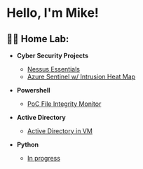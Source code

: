 <h1>Hello, I'm Mike!

<h2>👨‍💻 Home Lab:</h2>

- <b>Cyber Security Projects</b>
  - [Nessus Essentials](https://github.com/mluciotti/nessus_lab)
  - [Azure Sentinel w/ Intrusion Heat Map](https://github.com/mluciotti/sentinel)
- <b>Powershell</b>
  - [PoC File Integrity Monitor](https://github.com/mluciotti/PowerShellPOC-FileIntegrity-FIM)
- <b>Active Directory</b>
  - [Active Directory in VM](https://github.com/mluciotti/active_dir)
  
- <b>Python</b>
  - [In progress](https://github.com/mluciotti)

<!--
**mluciotti/mluciotti** is a ✨ _special_ ✨ repository because its `README.md` (this file) appears on your GitHub profile.

Here are some ideas to get you started:

- 🔭 I’m currently working on ...
- 🌱 I’m currently learning ...
- 👯 I’m looking to collaborate on ...
- 🤔 I’m looking for help with ...
- 💬 Ask me about ...
- 📫 How to reach me: ...
- 😄 Pronouns: ...
- ⚡ Fun fact: ...
-->
